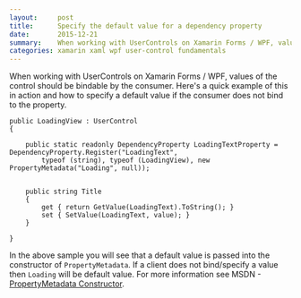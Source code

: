 ```yaml
---
layout:     post
title:      Specify the default value for a dependency property
date:       2015-12-21
summary:    When working with UserControls on Xamarin Forms / WPF, values of the control should be bindable by the consumer. Here's a quick example of this in action and how to specify a default value if the consumer does not bind to the property.  
categories: xamarin xaml wpf user-control fundamentals
---
```


When working with UserControls on Xamarin Forms / WPF, values of the control should be bindable by the consumer. Here's a quick example of this in action and how to specify a default value if the consumer does not bind to the property.

    public LoadingView : UserControl
    {

        public static readonly DependencyProperty LoadingTextProperty = DependencyProperty.Register("LoadingText",
            typeof (string), typeof (LoadingView), new PropertyMetadata("Loading", null));


        public string Title
        {
            get { return GetValue(LoadingText).ToString(); }
            set { SetValue(LoadingText, value); }
        }

    }

In the above sample you will see that a default value is passed into the constructor of `PropertyMetadata`. If a client does not bind/specify a value then `Loading` will be default value. For more information see MSDN - [PropertyMetadata Constructor](https://msdn.microsoft.com/en-us/library/ms557329(v=vs.110).aspx).

